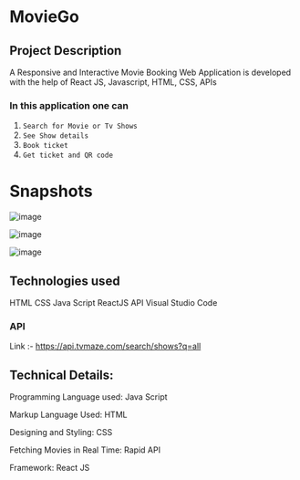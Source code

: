 # MovieGo

## Project Description 
A Responsive and Interactive Movie Booking Web Application is developed with the help of React JS, Javascript, HTML, CSS, APIs

### In this application one can 
1. `Search for Movie or Tv Shows`
2. `See Show details`
3. `Book ticket`
4. `Get ticket and QR code`

# Snapshots

![image](https://user-images.githubusercontent.com/104623412/236633196-79edd519-02fb-4324-a465-96b377138ec9.png)

![image](https://user-images.githubusercontent.com/104623412/236633216-f53b34ad-0e8e-40ef-a570-a1b2a1bcb98a.png)

![image](https://user-images.githubusercontent.com/104623412/236633238-43f225bb-63b0-410a-a385-59f822f6ea23.png)

## Technologies used
HTML
CSS
Java Script
ReactJS
API
Visual Studio Code

### API 
Link :- https://api.tvmaze.com/search/shows?q=all

## Technical Details:
  Programming Language used:
    Java Script

  Markup Language Used:
    HTML

  Designing and Styling:
    CSS

  Fetching Movies in Real Time:
    Rapid API
    
  Framework:
    React JS
